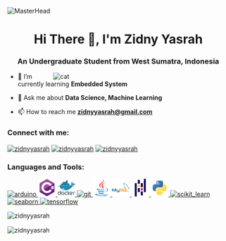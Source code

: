![MasterHead](https://media.licdn.com/dms/image/D5616AQEJS-8CO-p9MA/profile-displaybackgroundimage-shrink_350_1400/0/1694857777721?e=1723075200&v=beta&t=Ga3Yt9V4wZwTNZwfzSY2DEq8W9VGty6_5IkayWAL3vo)
<h1 align="center">Hi There 👋, I'm Zidny Yasrah</h1>
<h3 align="center">An Undergraduate Student from West Sumatra, Indonesia</h3>
<img align="right" alt="cat" width="400" src="https://media.tenor.com/_HwQHDixHnMAAAAC/kitten-cat.gif">


- 🌱 I’m currently learning **Embedded System**

- 💬 Ask me about **Data Science, Machine Learning**

- 📫 How to reach me **zidnyyasrah@gmail.com**

<h3 align="left">Connect with me:</h3>
<p align="left">
<a href="https://linkedin.com/in/zidnyyasrah" target="blank"><img align="center" src="https://raw.githubusercontent.com/rahuldkjain/github-profile-readme-generator/master/src/images/icons/Social/linked-in-alt.svg" alt="zidnyyasrah" height="30" width="40" /></a>
<a href="https://kaggle.com/zidnyyasrah" target="blank"><img align="center" src="https://raw.githubusercontent.com/rahuldkjain/github-profile-readme-generator/master/src/images/icons/Social/kaggle.svg" alt="zidnyyasrah" height="30" width="40" /></a>
<a href="https://instagram.com/zidnyyasrah" target="blank"><img align="center" src="https://raw.githubusercontent.com/rahuldkjain/github-profile-readme-generator/master/src/images/icons/Social/instagram.svg" alt="zidnyyasrah" height="30" width="40" /></a>
</p>

<h3 align="left">Languages and Tools:</h3>
<p align="left"> <a href="https://www.arduino.cc/" target="_blank" rel="noreferrer"> <img src="https://cdn.worldvectorlogo.com/logos/arduino-1.svg" alt="arduino" width="40" height="40"/> </a> <a href="https://www.w3schools.com/cs/" target="_blank" rel="noreferrer"> <img src="https://raw.githubusercontent.com/devicons/devicon/master/icons/csharp/csharp-original.svg" alt="csharp" width="40" height="40"/> </a> <a href="https://www.docker.com/" target="_blank" rel="noreferrer"> <img src="https://raw.githubusercontent.com/devicons/devicon/master/icons/docker/docker-original-wordmark.svg" alt="docker" width="40" height="40"/> </a> <a href="https://git-scm.com/" target="_blank" rel="noreferrer"> <img src="https://www.vectorlogo.zone/logos/git-scm/git-scm-icon.svg" alt="git" width="40" height="40"/> </a> <a href="https://www.java.com" target="_blank" rel="noreferrer"> <img src="https://raw.githubusercontent.com/devicons/devicon/master/icons/java/java-original.svg" alt="java" width="40" height="40"/> </a> <a href="https://www.mysql.com/" target="_blank" rel="noreferrer"> <img src="https://raw.githubusercontent.com/devicons/devicon/master/icons/mysql/mysql-original-wordmark.svg" alt="mysql" width="40" height="40"/> </a> <a href="https://pandas.pydata.org/" target="_blank" rel="noreferrer"> <img src="https://raw.githubusercontent.com/devicons/devicon/2ae2a900d2f041da66e950e4d48052658d850630/icons/pandas/pandas-original.svg" alt="pandas" width="40" height="40"/> </a> <a href="https://www.python.org" target="_blank" rel="noreferrer"> <img src="https://raw.githubusercontent.com/devicons/devicon/master/icons/python/python-original.svg" alt="python" width="40" height="40"/> </a> <a href="https://scikit-learn.org/" target="_blank" rel="noreferrer"> <img src="https://upload.wikimedia.org/wikipedia/commons/0/05/Scikit_learn_logo_small.svg" alt="scikit_learn" width="40" height="40"/> </a> <a href="https://seaborn.pydata.org/" target="_blank" rel="noreferrer"> <img src="https://seaborn.pydata.org/_images/logo-mark-lightbg.svg" alt="seaborn" width="40" height="40"/> </a> <a href="https://www.tensorflow.org" target="_blank" rel="noreferrer"> <img src="https://www.vectorlogo.zone/logos/tensorflow/tensorflow-icon.svg" alt="tensorflow" width="40" height="40"/> </a> </p>

<p><img align="center" src="https://github-readme-stats.vercel.app/api/top-langs?username=zidnyyasrah&show_icons=true&locale=en&layout=compact" alt="zidnyyasrah" /></p>

<p><img align="center" src="https://github-readme-streak-stats.herokuapp.com/?user=zidnyyasrah&" alt="zidnyyasrah" /></p>
